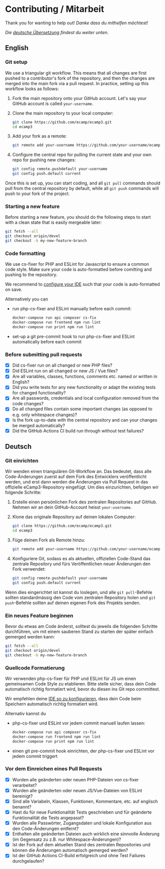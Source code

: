 <h1><span lang="en">Contributing</span> / <span lang="de">Mitarbeit</span></h1>

<span lang="en">Thank you for wanting to help out!</span> <em lang="de">Danke dass du mithelfen möchtest!</em>

<em lang="de">Die <a href="#deutsch">deutsche Übersetzung</a> findest du weiter unten.</em>

## English

### Git setup
We use a triangular git workflow. This means that all changes are first pushed to a contributor's fork of the repository, and then the changes are merged into the main fork via a pull request. In practice, setting up this workflow looks as follows:

1. Fork the main repository onto your GitHub account. Let's say your GitHub account is called `your-username`.

2. Clone the main repository to your local computer:

    ```bash
    git clone https://github.com/ecamp/ecamp3.git
    cd ecamp3
    ```

3. Add your fork as a remote:

    ```bash
    git remote add your-username https://github.com/your-username/ecamp3.git
    ```

4. Configure the central repo for pulling the current state and your own repo for pushing new changes:

    ```bash
    git config remote.pushdefault your-username
    git config push.default current
    ```

Once this is set up, you can start coding, and all `git pull` commands should pull from the central repository by default, while all `git push` commands will push to your fork of the project.

### Starting a new feature

Before starting a new feature, you should do the following steps to start with a clean state that is easily mergeable later:
```bash
git fetch --all
git checkout origin/devel
git checkout -b my-new-feature-branch
```

### Code formatting
We use cs-fixer for PHP and ESLint for Javascript to ensure a common code style. Make sure your code is auto-formatted before comitting and pushing to the repository.

We recommend to [configure your IDE](https://github.com/ecamp/ecamp3/wiki/installation-development-windows#code-auto-formatting) such that your code is auto-formatted on save.

Alternatively you can
* run php-cs-fixer and ESLint manually before each commit:
    ```bash
    docker-compose run api composer cs-fix
    docker-compose run frontend npm run lint
    docker-compose run print npm run lint
    ```
* set-up a git pre-commit hook to run php-cs-fixer and ESLint automatically before each commit

### Before submitting pull requests

* [x] Did cs-fixer run on all changed or new PHP files?
* [x] Did ESLint run on all changed or new JS / Vue files?
* [x] Are all variables, classes, functions, comments etc. named or written in English?
* [x] Did you write tests for any new functionality or adapt the existing tests for changed functionality?
* [x] Are all passwords, credentials and local configuration removed from the code changes?
* [x] Do all changed files contain some important changes (as opposed to e.g. only whitespace changes)?
* [x] Is the fork up-to-date with the central repository and can your changes be merged automatically?
* [x] Did the GitHub Actions CI build run through without test failures?

## Deutsch

### Git einrichten
Wir wenden einen triangulären Git-Workflow an. Das bedeutet, dass alle Code-Änderungen zuerst auf dem Fork des Entwicklers veröffentlicht werden, und erst dann werden die Änderungen via Pull Request in das offizielle eCamp3-Repository eingefügt. Um dies einzurichten, befolgen wir folgende Schritte:

1. Erstelle einen persönlichen Fork des zentralen Repositories auf GitHub. Nehmen wir an dein GitHub-Account heisst `your-username`.

2. Klone das originale Repository auf deinen lokalen Computer:

    ```bash
    git clone https://github.com/ecamp/ecamp3.git
    cd ecamp3
    ```

3. Füge deinen Fork als Remote hinzu:

    ```bash
    git remote add your-username https://github.com/your-username/ecamp3.git
    ```

4. Konfiguriere Git, sodass es als aktuellen, offiziellen Code-Stand das zentrale Repository und fürs Veröffentlichen neuer Änderungen den Fork verwendet:

    ```bash
    git config remote.pushdefault your-username
    git config push.default current
    ```

Wenn dies eingerichtet ist kannst du loslegen, und alle `git pull`-Befehle sollten standardmässig den Code vom zentralen Repository holen und `git push`-Befehle sollten auf deinen eigenen Fork des Projekts senden.

### Ein neues Feature beginnen

Bevor du etwas am Code änderst, solltest du jeweils die folgenden Schritte durchführen, um mit einem sauberen Stand zu starten der später einfach gemerged werden kann:
```bash
git fetch --all
git checkout origin/devel
git checkout -b my-new-feature-branch
```

### Quellcode Formatierung
Wir verwenden php-cs-fixer für PHP und ESLint für JS um einen gemeinsamen Code Style zu etablieren. Bitte stelle sicher, dass dein Code automatisch richtig formatiert wird, bevor du diesen ins Git repo committest.

Wir empfehlen deine [IDE so zu konfigurieren](https://github.com/ecamp/ecamp3/wiki/installation-development-windows#code-auto-formatting), dass dein Code beim Speichern automatisch richtig formatiert wird.

Alternativ kannst du 
* php-cs-fixer und ESLint vor jedem commit manuell laufen lassen:
    ```bash
    docker-compose run api composer cs-fix
    docker-compose run frontend npm run lint
    docker-compose run print npm run lint
    ```
* einen git pre-commit hook einrichten, der php-cs-fixer und ESLint vor jedem commit triggert


### Vor dem Einreichen eines Pull Requests

* [x] Wurden alle geänderten oder neuen PHP-Dateien von cs-fixer verarbeitet?
* [x] Wurden alle geänderten oder neuen JS/Vue-Dateien von ESLint bereinigt?
* [x] Sind alle Variabeln, Klassen, Funktionen, Kommentare, etc. auf englisch benannt?
* [x] Hast du für neue Funktionalität Tests geschrieben und für geänderte Funktionalität die Tests angepasst?
* [x] Wurden alle Passwörter, Zugangsdaten und lokale Konfiguration aus den Code-Änderungen entfernt?
* [x] Enthalten alle geänderten Dateien auch wirklich eine sinnvolle Änderung (im Gegensatz zu z.B. nur Whitespace-Änderungen)?
* [x] Ist der Fork auf dem aktuellen Stand des zentralen Repositories und können die Änderungen automatisch gemerged werden?
* [x] Ist der GitHub Actions CI-Build erfolgreich und ohne Test Failures durchgelaufen?
